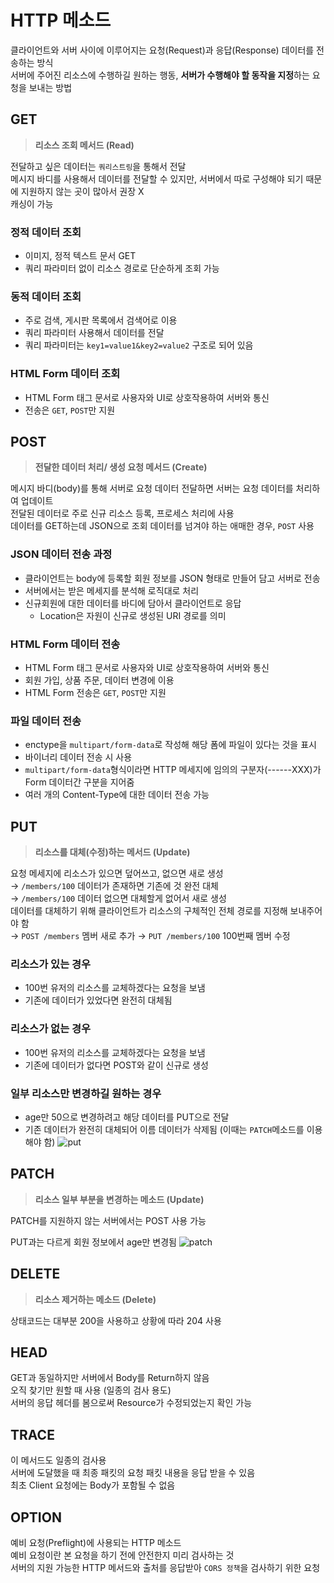 # HTTP 메소드

클라이언트와 서버 사이에 이루어지는 요청(Request)과 응답(Response) 데이터를 전송하는 방식  
서버에 주어진 리소스에 수행하길 원하는 행동, **서버가 수행해야 할 동작을 지정**하는 요청을 보내는 방법  

## GET
> **리소스 조회 메서드 (Read)**  

전달하고 싶은 데이터는 `쿼리스트링`을 통해서 전달  
메시지 바디를 사용해서 데이터를 전달할 수 있지만, 서버에서 따로 구성해야 되기 때문에 지원하지 않는 곳이 많아서 권장 X  
캐싱이 가능

### 정적 데이터 조회
- 이미지, 정적 텍스트 문서 GET
- 쿼리 파라미터 없이 리소스 경로로 단순하게 조회 가능

### 동적 데이터 조회
- 주로 검색, 게시판 목록에서 검색어로 이용
- 쿼리 파라미터 사용해서 데이터를 전달
- 쿼리 파라미터는 `key1=value1&key2=value2` 구조로 되어 있음

### HTML Form 데이터 조회
- HTML Form 태그 문서로 사용자와 UI로 상호작용하여 서버와 통신 
- 전송은 `GET`, `POST`만 지원

## POST
> **전달한 데이터 처리/ 생성 요청 메서드 (Create)**

메시지 바디(body)를 통해 서버로 요청 데이터 전달하면 서버는 요청 데이터를 처리하여 업데이트  
전달된 데이터로 주로 신규 리소스 등록, 프로세스 처리에 사용  
데이터를 GET하는데 JSON으로 조회 데이터를 넘겨야 하는 애매한 경우, `POST` 사용

### JSON 데이터 전송 과정
- 클라이언트는 body에 등록할 회원 정보를 JSON 형태로 만들어 담고 서버로 전송
- 서버에서는 받은 메세지를 분석해 로직대로 처리
- 신규회원에 대한 데이터를 바디에 담아서 클라이언트로 응답
    - Location은 자원이 신규로 생성된 URI 경로를 의미

### HTML Form 데이터 전송
- HTML Form 태그 문서로 사용자와 UI로 상호작용하여 서버와 통신
- 회원 가입, 상품 주문, 데이터 변경에 이용
- HTML Form 전송은 `GET`, `POST`만 지원

### 파일 데이터 전송
- enctype을 `multipart/form-data`로 작성해 해당 폼에 파일이 있다는 것을 표시
- 바이너리 데이터 전송 시 사용
- `multipart/form-data`형식이라면 HTTP 메세지에 임의의 구분자(------XXX)가 Form 데이터간 구분을 지어줌
- 여러 개의 Content-Type에 대한 데이터 전송 가능

## PUT
> **리소스를 대체(수정)하는 메서드 (Update)**

요청 메세지에 리소스가 있으면 덮어쓰고, 없으면 새로 생성  
→ `/members/100` 데이터가 존재하면 기존에 것 완전 대체  
→ `/members/100` 데이터 없으면 대체할게 없어서 새로 생성  
데이터를 대체하기 위해 클라이언트가 리소스의 구체적인 전체 경로를 지정해 보내주어야 함  
→ `POST /members` 멤버 새로 추가
→ `PUT /members/100` 100번째 멤버 수정

### 리소스가 있는 경우
- 100번 유저의 리소스를 교체하겠다는 요청을 보냄
- 기존에 데이터가 있었다면 완전히 대체됨

### 리소스가 없는 경우
- 100번 유저의 리소스를 교체하겠다는 요청을 보냄
- 기존에 데이터가 없다면 POST와 같이 신규로 생성

### 일부 리소스만 변경하길 원하는 경우
- age만 50으로 변경하려고 해당 데이터를 PUT으로 전달
- 기존 데이터가 완전히 대체되어 이름 데이터가 삭제됨 (이때는 `PATCH`메소드를 이용해야 함)
![put](https://github.com/marybin99/CS/assets/110241993/8db1c44a-786d-4970-9148-43da4a818269)

## PATCH
> **리소스 일부 부분을 변경하는 메소드 (Update)**

PATCH를 지원하지 않는 서버에서는 POST 사용 가능

PUT과는 다르게 회원 정보에서 age만 변경됨
![patch](https://github.com/marybin99/CS/assets/110241993/9dc41d80-3389-431f-9097-ed39468f83f3)

## DELETE
> **리소스 제거하는 메소드 (Delete)**

상태코드는 대부분 200을 사용하고 상황에 따라 204 사용

## HEAD
GET과 동일하지만 서버에서 Body를 Return하지 않음  
오직 찾기만 원할 때 사용 (일종의 검사 용도)  
서버의 응답 헤더를 봄으로써 Resource가 수정되었는지 확인 가능  

## TRACE
이 메서드도 일종의 검사용  
서버에 도달했을 때 최종 패킷의 요청 패킷 내용을 응답 받을 수 있음  
최초 Client 요청에는 Body가 포함될 수 없음

## OPTION
예비 요청(Preflight)에 사용되는 HTTP 메소드  
예비 요청이란 본 요청을 하기 전에 안전한지 미리 검사하는 것  
서버의 지원 가능한 HTTP 메서드와 출처를 응답받아 `CORS 정책`을 검사하기 위한 요청
